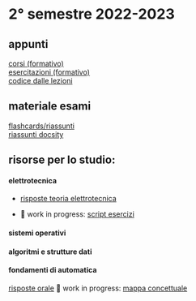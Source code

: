 # 2° semestre 2022-2023

## appunti

[corsi (formativo)](https://drive.google.com/drive/folders/1d7ChB3I3Xko_63vfln9n0i8vf8BoIPeT?usp=sharing)<br/>
[esercitazioni (formativo)](https://drive.google.com/drive/folders/1EdjdIf07INo-USxJMxvj81ivSWvDck4u?usp=share_link)<br/>
[codice dalle lezioni](https://github.com/totoLab/code-ingegneria-informatica/)

## materiale esami

[flashcards/riassunti](https://drive.google.com/drive/folders/1GF6u7PmMlhqB8tPL_7iaKTm1CVo6UDi5?usp=sharing)<br/>
[riassunti docsity]()

## risorse per lo studio:

#### elettrotecnica

- [risposte teoria elettrotecnica](https://www.notion.so/antolab/Risposte-Teoria-Elettrotecnica-776f902e4b4d4e1d99c79f2014bf1e13?pvs=4)

- 🚧 work in progress: [script esercizi](https://github.com/totoLab/code-ingegneria-informatica/tree/main/elettrotecnica/script_esercizi)

#### sistemi operativi

#### algoritmi e strutture dati

#### fondamenti di automatica

[risposte orale](https://antolab.notion.site/Risposte-Orale-Automatica-76ab237b1b0f46d79074b9ae467fec83?pvs=4)
🚧 work in progress:
[mappa concettuale](https://xmind.works/share/0XIyy7Pr)
